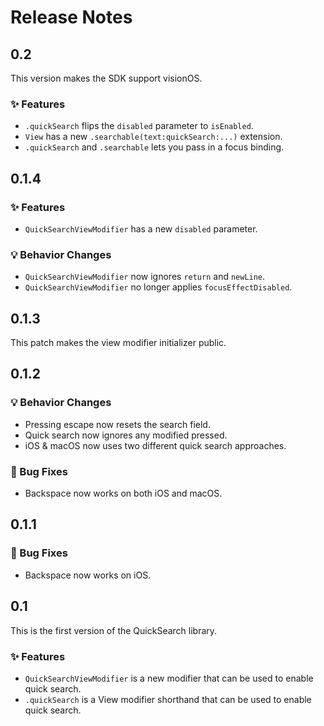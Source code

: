 # Release Notes


## 0.2

This version makes the SDK support visionOS.

### ✨ Features

* `.quickSearch` flips the `disabled` parameter to `isEnabled`.
* `View` has a new `.searchable(text:quickSearch:...)` extension.
* `.quickSearch` and `.searchable` lets you pass in a focus binding.



## 0.1.4

### ✨ Features

* `QuickSearchViewModifier` has a new `disabled` parameter.

### 💡 Behavior Changes

* `QuickSearchViewModifier` now ignores `return` and `newLine`.
* `QuickSearchViewModifier` no longer applies `focusEffectDisabled`.



## 0.1.3

This patch makes the view modifier initializer public.



## 0.1.2

### 💡 Behavior Changes

* Pressing escape now resets the search field.
* Quick search now ignores any modified pressed.
* iOS & macOS now uses two different quick search approaches. 

### 🐛 Bug Fixes

* Backspace now works on both iOS and macOS.



## 0.1.1

### 🐛 Bug Fixes

* Backspace now works on iOS.



## 0.1

This is the first version of the QuickSearch library.

### ✨ Features

* `QuickSearchViewModifier` is a new modifier that can be used to enable quick search.
* `.quickSearch` is a View modifier shorthand that can be used to enable quick search.
